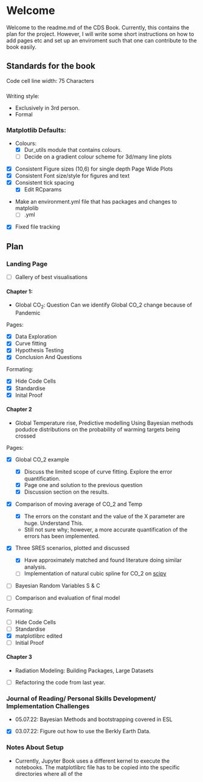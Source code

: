 # Welcome
Welcome to the readme.md of the CDS Book. Currently, this contains the plan for the project. However, I will write some short instructions on how to add pages etc and set up an enviroment such that one can contribute to the book easily. 

## Standards for the book
Code cell line width: 75 Characters
###
Writing style: 
- Exclusively in 3rd person.
- Formal
### Matplotlib Defaults:
- Colours:
    - [x] Dur_utils module that contains colours.
    - [ ] Decide on a gradient colour scheme for 3d/many line plots
- [x] Consistent Figure sizes (10,6) for single depth Page Wide Plots
- [x] Consistent Font size/style for figures and text 
- [x] Consistent tick spacing 
    - [x] Edit RCparams
- Make an environment.yml file that has packages and changes to matplolib 
    - [ ] .yml
- [x] Fixed file tracking

## Plan 
### Landing Page
- [ ] Gallery of best visualisations
#### Chapter 1:
- Global $\textrm{CO}_2$: Question Can we identify Global CO_2 change because of Pandemic 

Pages:
- [x] Data Exploration
- [x] Curve fitting
- [x] Hypothesis Testing 
- [x] Conclusion And Questions

Formating:
- [x] Hide Code Cells
- [x] Standardise
- [x] Inital Proof
#### Chapter 2
- Global Temperature rise, Predictive modelling 
Using Bayesian methods podudce distributions on the probability of warming targets being crossed

Pages:
- [x] Global CO_2 example
    - [x] Discuss the limited scope of curve fitting. Explore the error quantification.
    - [x] Page one and solution to the previous question
    - [x] Discussion section on the results.
- [x] Comparison of moving average of CO_2 and Temp
    - [x] The errors on the constant and the value of the X parameter are huge. Understand This.
    - Still not sure why; however, a more accurate quantification of the errors has been implemented.
- [x] Three SRES scenarios, plotted and discussed
    - [x] Have approximately matched and found literature doing similar analysis.
    - [ ] Implementation of natural cubic spline for CO_2 on [scipy](https://docs.scipy.org/doc/scipy/reference/generated/scipy.interpolate.CubicSpline.html) 
- [ ] Bayesian Random Variables S & C

- [ ] Comparison and evaluation of final model


Formating:
- [ ] Hide Code Cells
- [ ] Standardise
 - [x] matplotlibrc edited
- [ ] Initial Proof
#### Chapter 3
- Radiation Modeling: Building Packages, Large Datasets 
- [ ] Refactoring the code from last year. 

### Journal of Reading/ Personal Skills Development/ Implementation Challenges
- 05.07.22: Bayesian Methods and bootstrapping covered in ESL
- [x] 03.07.22: Figure out how to use the Berkly Earth Data.

### Notes About Setup
- Currently, Jupyter Book uses a different kernel to execute the notebooks. The matplotlibrc file has to be copied into the specific directories where all of the 